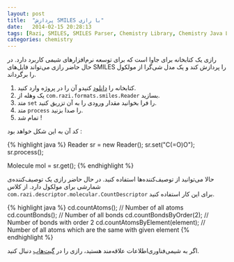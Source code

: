 ```yaml
---
layout: post
title:  "پردازش SMILES با رازی"
date:   2014-02-15 20:28:13
tags: [Razi, SMILES, SMILES Parser, Chemistry Library, Chemistry Java Library]
categories: chemistry
---
```


رازی یک کتابخانه برای جاوا است که برای توسعه نرم‌افزارهای شیمی کاربرد دارد.
در حال حاضر رازی می‌تواند فایل‌های SMILES را پردازش کند و یک مدل شی‌گرا از مولکول را برگرداند.

1. کتابخانه را [دانلود][1] کنیدو آن را در پروژه وارد کنید.
2. یک وهله از `com.razi.formats.smiles.Reader` بسازید.
3. متد `set` را فرا بخوانید مقدار ورودی را به آن تزریق کنید.
4. متد `process` را صدا بزنید.
5. تمام شد !

کد آن به این شکل خواهد بود :

{% highlight java %}
Reader sr = new Reader();
sr.set("C(=O)O");
sr.process();

Molecule mol = sr.get();
{% endhighlight %}

حالا می‌توانید از توصیف‌کننده‌ها استفاده کنید. در حال حاضر رازی یک توصیف‌کننده‌ی شمارشی برای مولکول دارد. از کلاس `com.razi.descriptor.molecular.CountDescriptor` برای این کار استفاده کنید.

{% highlight java %}
cd.countAtoms(); // Number of all atoms
cd.countBonds(); // Number of all bonds
cd.countBondsByOrder(2); // Number of bonds with order 2
cd.countAtomsByElement(element); // Number of all atoms which are the same with given element
{% endhighlight %}

اگر به شیمی‌فناوری‌اطلاعات علاقه‌مند هستید، رازی را در [گیت‌هاب](https://github.com/mohebifar/Razi) دنبال کنید.


  [1]: https://github.com/mohebifar/Razi/tree/master/dist "Download"
